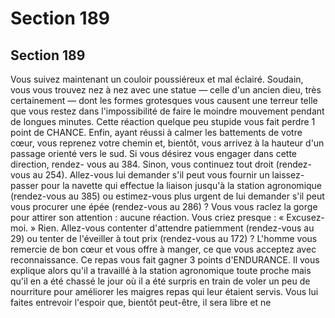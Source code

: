 # Section 189

## Section 189

Vous suivez maintenant un couloir poussiéreux et mal éclairé.
Soudain, vous vous trouvez nez à nez avec une statue — celle d'un
ancien dieu, très certainement — dont les formes grotesques
vous causent une terreur telle que vous restez
dans
l'impossibilité de faire le moindre mouvement pendant de
longues minutes. Cette réaction quelque peu stupide vous fait
perdre 1 point de CHANCE. Enfin, ayant réussi à calmer les
battements de votre cœur, vous reprenez votre chemin et,
bientôt, vous arrivez à la hauteur d'un passage orienté vers le
sud. Si vous désirez vous engager dans cette direction, rendez-
vous au 384. Sinon, vous continuez tout droit (rendez-vous au
254).
Allez-vous lui demander s'il peut vous fournir un laissez-passer
pour la navette qui effectue la liaison jusqu'à la station
agronomique (rendez-vous au 385) ou estimez-vous plus urgent
de lui demander s'il peut vous procurer une épée (rendez-vous au
286) ?
Vous vous raclez la gorge pour attirer son attention : aucune
réaction. Vous criez presque : « Excusez-moi. » Rien. Allez-vous
contenter d'attendre patiemment (rendez-vous au 29) ou tenter
de l'éveiller à tout prix (rendez-vous au 172) ?
L'homme vous remercie de bon cœur et vous offre à manger, ce
que vous acceptez avec reconnaissance. Ce repas vous fait gagner
3 points d'ENDURANCE. Il vous explique alors qu'il a travaillé
à la station agronomique toute proche mais qu'il en a été chassé
le jour où il a été surpris en train de voler un peu de nourriture
pour améliorer les maigres repas qui leur étaient servis. Vous lui
faites entrevoir l'espoir que, bientôt peut-être, il sera libre et ne